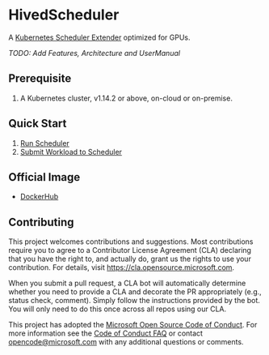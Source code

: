 # HivedScheduler
A [Kubernetes Scheduler Extender](https://github.com/kubernetes/community/blob/master/contributors/design-proposals/scheduling/scheduler_extender.md) optimized for GPUs.

*TODO: Add Features, Architecture and UserManual*

## Prerequisite
1. A Kubernetes cluster, v1.14.2 or above, on-cloud or on-premise.

## Quick Start
1. [Run Scheduler](example/run)
2. [Submit Workload to Scheduler](example/request)

## Official Image
* [DockerHub](https://hub.docker.com/u/hivedscheduler)


## Contributing

This project welcomes contributions and suggestions.  Most contributions require you to agree to a
Contributor License Agreement (CLA) declaring that you have the right to, and actually do, grant us
the rights to use your contribution. For details, visit https://cla.opensource.microsoft.com.

When you submit a pull request, a CLA bot will automatically determine whether you need to provide
a CLA and decorate the PR appropriately (e.g., status check, comment). Simply follow the instructions
provided by the bot. You will only need to do this once across all repos using our CLA.

This project has adopted the [Microsoft Open Source Code of Conduct](https://opensource.microsoft.com/codeofconduct/).
For more information see the [Code of Conduct FAQ](https://opensource.microsoft.com/codeofconduct/faq/) or
contact [opencode@microsoft.com](mailto:opencode@microsoft.com) with any additional questions or comments.
